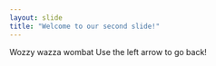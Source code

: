```yaml
---
layout: slide
title: "Welcome to our second slide!"
---
```

Wozzy wazza wombat
Use the left arrow to go back!
